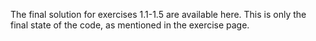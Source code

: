 The final solution for exercises 1.1-1.5 are available here.
This is only the final state of the code, as mentioned in the exercise page.
